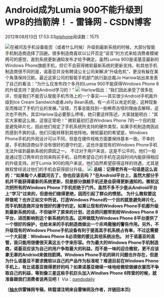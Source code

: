 
# Android成为Lumia 900不能升级到WP8的挡箭牌！ - 雷锋网 - CSDN博客


2012年08月13日 17:53:33[leiphone](https://me.csdn.net/leiphone)阅读数：1575


![](http://www.leiphone.com/wp-content/uploads/2012/08/Nokia-Lumia-900-001.jpg)在被问及手机设备能否（或者什么时候）升级到最新系统的时候，大部分智能手机制造商选择了回避。很多制造商喜欢以公开否定“谣言”的方式来给消费者模棱两可的感觉，直到系统更新通知发布才给予确定。虽然Lumia
 900是诺基亚最新的Windows Phone旗舰手机，但它不会获得微软最新系统的更新支持。和其他手机制造商很不同的是，诺基亚并没有聘请公关公司来解决“升级危机”，更没有躲在某个角落保持沉默。最近这家公司的智能手机部门执行副总裁Jo Harlow站出来发表了自己的看法：“为什么仅发布四个多月的Lumia 900不能获得Windows Phone 8的升级支持？是向Android学习的！”
![](http://www.leiphone.com/wp-content/uploads/2012/08/Jo_Harlow.jpg)
Harlow指出：“我们因此承受了很多批评，但是我们不能否认智能手机市场上的一个事实——其实很少Android手机能升级到Ice Cream Sandwich或者Jelly Bean系统。有一点可以肯定的是，这种现象反而推动了手机行业的发展。”没错，万事总能找到一些稀奇古怪的理由去解释，这次也不例外。其实Harlow没必要那么啰嗦，她只要这样陈述，大家就能明白：“其实大家都这么做，这很正常吧！”
微软最初打造Windows Phone 7的一个目的就是避免碎片化，因此他们规定了手机系统所支持的硬件类型。如果手机制造商因此而感到不爽的话，他们只能转移到其他阵地。微软最初的希望是，Windows Phone手机的外观设计可以不同，但是在硬件规格方面要保持基本一致。不幸的是，手机制造商似乎没有很好的遵守约定，这也许是现有的Windows Phone手机无法升级到最新系统的原因之一。
不过对于用户来说，这是不公平的。他们一般是通过签订两年的合同来购买手机，自然希望自己的手机在这段时间内能获得相应的升级支持。对于Lumia 900的用户来说，他们自然希望获得这样的待遇，尤其是微软曾经说过他们的手机会获得部分升级。
![](http://www.leiphone.com/wp-content/uploads/2012/08/lumia-900.jpg)
**总结：记得老外有一句话是这么说的：“如果每个人都跳河去了，你也应该去吗？”在Android平台上，虽然大部分手机并不能获得最新的系统更新，但是部分旗舰手机还是会获得更新通知的。微软这次把所有的Windows Phone 7手机拒绝于门外，虽然不多不少是从Android平台上“学习”过来的，但是他们做得更绝，因而引起了群众的愤怒。**
**为什么微软要这样做呢？也许正如文中所说，打造Windows Phone的一个目的就是避免碎片化，而手机制造商并没有很好的遵守约定。如果让现有的Windows Phone手机都升级到最新系统的话，不但破坏了原来的计划，还会把问题带到给Windows Phone 8平台，进而影响到这个新系统的生态。这样做既为Windows Phone 8平台提供了一个很好的保护，也给未来的手机制造商做出一个杀鸡儆猴的警告作用。另外，不升级现有的Windows Phone手机设备有利于提高其手机系统占有率，不过这需要一个大前提：Windows Phone 8必须做的要比其他系统出色。**
**对于诺基亚的高管，我只能用很傻很天真这五个字来形容。作为最大的Windows Phone手机制造商，诺基亚应该为自己的用户争取最大的利益，而不是一味的迎合微软，更不应该拿无辜的Andriod来做挡箭牌。Windows Phone手机的碎片问题也许存在，但是为什么诺基亚不要求微软以自己的产品作为标准呢？难道目前在Windows Phone手机上，有比诺基亚做得更好的吗？如果诺基亚继续一味地给微软做嫁衣裳而不争取自己的利益，等到像三星这些手机巨头加入Windiws Phone 8阵营的时候，就准备跟我们消费者说再见吧！**
Via：[pandodaily](http://pandodaily.com/2012/08/10/nokias-excuse-for-fragmenting-its-ecosystem-but-mom-android-did-it-first/)

**（****[抽水](http://www.leiphone.com/author/ce6093)****供****雷锋网****专稿，转载请注明来自雷锋网及作者，并链回本页)**


